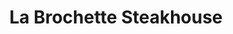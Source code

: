 ---
layout: place
title: "La Brochette Steakhouse"
permalink: /new-york/new-york/la-brochette-steakhouse.html
stateAbbr: NY
stateName: New York
cityName: New York
seo:
  name: "La Brochette Steakhouse"
  type: Restaurant
  links: http://labrochetteny.com/
description: "Upscale kosher steakhouse showcasing dry-aged beef, veal & sushi in an elegant, multifloor setting. La Brochette Steakhouse serves delicious sushi in New York, New York. Try fresh Japanese dishes for a great dining experience. Available for takeout, delivery, lunch, and dinner."
place_id: ChIJZ38QVwFZwokRHFXpGj9Q9VI
photos:
  - name: >-
      places/ChIJZ38QVwFZwokRHFXpGj9Q9VI/photos/AeeoHcJ_vouwApwRnSHi7M-2Bjqfq2GK145GYoUvXZvxAfDaizbEKOKXFNf1SZaBUls9VBAgw3yOglVaCvGhxcrxspqw8NTGjYtiHPEB2NoiRn_NOGtRpP4ThQwRjg-Empti-Mq_GbI5NkqMgwemrDgDdUG9hXvc3wfgkVyxcAPHdkw3pAJFCShNmcLeLKAyynY6TdC90OwxZxUgPij0ScDOEfOZGZIeUm9oDHIXFao7dD-qpCovxZCcI4TKsNI0V9GOLIv8zqcDdd-ibLaa40MzZM79gADbYuiicsx2voqXmVVFRQ
    widthPx: 1243
    heightPx: 994
    authorAttributions:
      - displayName: La Brochette Steakhouse
        uri: https://maps.google.com/maps/contrib/101719340325805823259
        photoUri: >-
          https://lh3.googleusercontent.com/a-/ALV-UjXx_IsqEJCW5LsxRTAB1dKHh5T0E7bY3yW73ZtQsCj9VBVHRVUm=s100-p-k-no-mo
    flagContentUri: >-
      https://www.google.com/local/imagery/report/?cb_client=maps_api_places.places_api&image_key=!1e10!2sAF1QipMZoJzxb8NlLG7soZaQYPDt3mUJxpwSLIdHaN8b&hl=en-US
    googleMapsUri: >-
      https://www.google.com/maps/place//data=!3m4!1e2!3m2!1sAF1QipMZoJzxb8NlLG7soZaQYPDt3mUJxpwSLIdHaN8b!2e10!4m2!3m1!1s0x89c2590157107f67:0x52f5503f1ae9551c
  - name: >-
      places/ChIJZ38QVwFZwokRHFXpGj9Q9VI/photos/AeeoHcJbjMKbb9WUSHk-wihHYhkWDS_oO78QTbsvEM3a22nArTuEuPDE1q3Gp0T_t2PsjvWMBeopMdHkcol0udUjsZq54dmZ8To_tPDP_9JVvmu1ACZKoIJlEt6vanIYUDL1t4UIPThioGdwjTJhq3Q-bSH7IY633atleQMYNzQIoLfbr50-MM6j_D0UDs4r9e2u4VObpr9V186sRQFjeaL1XIAtJrCbxJSG868yp36GtL2d2Dvk8416YZh5B_EeIU1jr_FaEAwuxT0XBjwf37JYLd_R4ID7jbp38WRarFAX0kVz8Q
    widthPx: 4800
    heightPx: 3200
    authorAttributions:
      - displayName: La Brochette Steakhouse
        uri: https://maps.google.com/maps/contrib/101719340325805823259
        photoUri: >-
          https://lh3.googleusercontent.com/a-/ALV-UjXx_IsqEJCW5LsxRTAB1dKHh5T0E7bY3yW73ZtQsCj9VBVHRVUm=s100-p-k-no-mo
    flagContentUri: >-
      https://www.google.com/local/imagery/report/?cb_client=maps_api_places.places_api&image_key=!1e10!2sAF1QipNvosd7AaFiITFbgWqH6hoW6tTkjVknTQLw-5-u&hl=en-US
    googleMapsUri: >-
      https://www.google.com/maps/place//data=!3m4!1e2!3m2!1sAF1QipNvosd7AaFiITFbgWqH6hoW6tTkjVknTQLw-5-u!2e10!4m2!3m1!1s0x89c2590157107f67:0x52f5503f1ae9551c
  - name: >-
      places/ChIJZ38QVwFZwokRHFXpGj9Q9VI/photos/AeeoHcLG6P2sDXbT-dVzeSoLhti6utwDKtP8S7UOE5hP1POKwMD7XF7cTPMGW7DWg-9h8ch5OMv40qmFCgXCKqZbsvae27bXI9B6wgMiq17CjXlGNI-O9z9du8Lpa-qgMWJ3Abqj6S1K21cXgk08fFUYMGWAPf33qXkVIU0ixpF-glLyrREJtrLljdMQRmdcPn90r7omx1fDuU87Di5fEfNel4fQfUIbOogDS4klW07nCQ728Ww_0PwQlne8DRB3UtO-q-kp2Z5m04Am7pzhloAHxqsfGrKF_THPafUETneqfmEceZuOEa9lmOZfhy0zwlNyyBodCjVSjEO0ivLV9_A6MKcI_FWQRgRGwFM_HnQM-x3qNIpCS-3C1PpP1c_bZGTlsekT-2GVv3anMYNdLqVWonkwECNZq4Py5KXIfjvNdP5Nqg
    widthPx: 4080
    heightPx: 3072
    authorAttributions:
      - displayName: Stephane Silber
        uri: https://maps.google.com/maps/contrib/114222926734676467183
        photoUri: >-
          https://lh3.googleusercontent.com/a-/ALV-UjUS_K3VKAt_31p5u6MzKzjMmTgoDcOmuzwIPv9G8ujw6kglIY0=s100-p-k-no-mo
    flagContentUri: >-
      https://www.google.com/local/imagery/report/?cb_client=maps_api_places.places_api&image_key=!1e10!2sCIHM0ogKEICAgICD5YioVw&hl=en-US
    googleMapsUri: >-
      https://www.google.com/maps/place//data=!3m4!1e2!3m2!1sCIHM0ogKEICAgICD5YioVw!2e10!4m2!3m1!1s0x89c2590157107f67:0x52f5503f1ae9551c
  - name: >-
      places/ChIJZ38QVwFZwokRHFXpGj9Q9VI/photos/AeeoHcJ9h6LEU0EGqrp2YhbMACOiY-iE3nvRbFPk1IqkBV1H68oDiCUjfsVXeTGdJVWxatZvYYxTCNILQfgi7OscuggiT8oIsNgHFh681uJ46SykktHcSbYvynu1e5VMH_hEy6hCAclzdn3dtoojGEbKy4LUkgrx312LuUj-u1ybrTHR060pfW767bms5kBqjbPELOO1GCr-0qPw3ENby6TtOlAvo6Sbarg18_arLReVO-MbLyo3QXhnO1BThjIFTWrZ6WNuvZlCLUdEf1_9kAptcfpqdi8NmsIbBwReUkH00vHu0Y_n7Ah3VcIo7CTU8ugF4cDBR_XPXQl2T_IsrnocwrG3oCJNG2er_Vw82HxnDa_aoTiNfqwfelxsVkWGsJGFOEgfjlBuR5I8LZr-QyGDvp7SjSBF4WbgU1Yu92ufkF5IIcg8vKiFThYA-FKPQ0r7
    widthPx: 2252
    heightPx: 4000
    authorAttributions:
      - displayName: Jack
        uri: https://maps.google.com/maps/contrib/114304213660734575721
        photoUri: >-
          https://lh3.googleusercontent.com/a/ACg8ocJnYo-GG24x6G--lGojmpxzC-YltJwtzNTft-bwQRgAOjeRqr5H=s100-p-k-no-mo
    flagContentUri: >-
      https://www.google.com/local/imagery/report/?cb_client=maps_api_places.places_api&image_key=!1e10!2sCIABIhADydER5C1nfmfwWBkACCfg&hl=en-US
    googleMapsUri: >-
      https://www.google.com/maps/place//data=!3m4!1e2!3m2!1sCIABIhADydER5C1nfmfwWBkACCfg!2e10!4m2!3m1!1s0x89c2590157107f67:0x52f5503f1ae9551c
  - name: >-
      places/ChIJZ38QVwFZwokRHFXpGj9Q9VI/photos/AeeoHcJSjpIwSvQthRPohzRAcp0HiJfgaVhxGZXQtBPdKM9CES2GsBq1abEmwHFpRA4rkSrBFqjvhpv9wHWyVWdaQDLyR9kKKxTMQja2Qa2zeObYwJMfeL2aAFj3sqHZGCDLkMGgk0673q6m_x49KFrRwCr_JUA8tlRmRtoEL0lLABpqnWE1eLAtfPiwCbYPbdjSF-xtpbOJjTu7yvKaeeOsj7zjJVMNyhOKha1rOAV7wT6d-jz2Ed9YsJyr07iP1Th3euFoOUZNyPYtel1-C1XGE9L4bQ8PXvpyzcgqFaUWWwFXYg
    widthPx: 2948
    heightPx: 1959
    authorAttributions:
      - displayName: La Brochette Steakhouse
        uri: https://maps.google.com/maps/contrib/101719340325805823259
        photoUri: >-
          https://lh3.googleusercontent.com/a-/ALV-UjXx_IsqEJCW5LsxRTAB1dKHh5T0E7bY3yW73ZtQsCj9VBVHRVUm=s100-p-k-no-mo
    flagContentUri: >-
      https://www.google.com/local/imagery/report/?cb_client=maps_api_places.places_api&image_key=!1e10!2sAF1QipOkmU3DMJzCXGyHIXvlBjt5_LcbqUbSQnjwXguu&hl=en-US
    googleMapsUri: >-
      https://www.google.com/maps/place//data=!3m4!1e2!3m2!1sAF1QipOkmU3DMJzCXGyHIXvlBjt5_LcbqUbSQnjwXguu!2e10!4m2!3m1!1s0x89c2590157107f67:0x52f5503f1ae9551c
  - name: >-
      places/ChIJZ38QVwFZwokRHFXpGj9Q9VI/photos/AeeoHcLpuIomz_Rqk6-Ui5C0W66ci3mULa-lVkIhTiHGcteSDQEOVP-MtRaNCYg2yCixcndkWUb_kpEerc2qYqEEwGA4QrDUC-T27l4YNA7hVcrFhbj3cW2F8YyGNnO067mFS_RoOnaklapgv3kLo16y9qFrOm6v460KY6tUy86TCDn9hfvp14asdout2FD7fGyEFSH1lQ9Q3WlRYIw4w6kZEgv7w-Fn1y1NG4wNU5rEyFVSLqrkZjFyMOT6fO8V9sNz8wtvL4fb-r21pierpY37LGD-W_202F1LpHgdSLR1kEul98s2Eqq3jHp89WNIfSk31p5HzRrRJWjKjLboeOekFj45MbHnw_VZ3Ep4D5dPvvm3huk6BjH6kMXGxhy95vZ-HYhrHSok7d5sjg0Z5t2dpeKdUv6_BDcioyNMjtIUQ62EVw
    widthPx: 4000
    heightPx: 3000
    authorAttributions:
      - displayName: Utpal Chakraborty
        uri: https://maps.google.com/maps/contrib/112000216665767613737
        photoUri: >-
          https://lh3.googleusercontent.com/a/ACg8ocIRUCaV-Y5lRB9MK8FfkX_ovcRFeHdWcLW5Ttdt8HvMSTVpWij6=s100-p-k-no-mo
    flagContentUri: >-
      https://www.google.com/local/imagery/report/?cb_client=maps_api_places.places_api&image_key=!1e10!2sCIHM0ogKEICAgICB3vXofQ&hl=en-US
    googleMapsUri: >-
      https://www.google.com/maps/place//data=!3m4!1e2!3m2!1sCIHM0ogKEICAgICB3vXofQ!2e10!4m2!3m1!1s0x89c2590157107f67:0x52f5503f1ae9551c
  - name: >-
      places/ChIJZ38QVwFZwokRHFXpGj9Q9VI/photos/AeeoHcKZ_ahApXYfU37U6Ls82SRv_L5ZWNwutle4GqZadv2OaPTl8zKpObERGhUf0J4m_yApagmWYkJMvhBmEX6-IpGSsrGCzeGWil3E8IrpcyV6osXR6QomzsyGmuAehn8hyRoRH9bniPGTIhsJ1o5LmRnd4WaNnLzO9wUqhVp8RVBMwFushYxIR-kKIrcyT_4QDbVA4xvn_WRColbbB8xQHpkkJy9EACWfpwuLlc0xhMGCXS9qhIA_aPw5OLLRdhKae_fvQ10QWrvSMOoTHMK600kN6MCyALdrrbCmtQxOaTH0NbQ41bMKuxzOjj0KE43cqA1qMjKyI1FhlKGeyqNaDPssoZhwZhprA9kXA7lzeyO-D64n95lX6q7iqEH8NgnTEUtduY4YfhKa7G-Aiz4C4sFzQHQN6CnRp-eNuiZMWNNIyQ
    widthPx: 4032
    heightPx: 3024
    authorAttributions:
      - displayName: Gavrily Fischer
        uri: https://maps.google.com/maps/contrib/113945435393958761561
        photoUri: >-
          https://lh3.googleusercontent.com/a-/ALV-UjWQ8fAzIPCyo5PFTasbkdNZnrs4kRQrjDM-0PzaLXSUAtFMBg5jRA=s100-p-k-no-mo
    flagContentUri: >-
      https://www.google.com/local/imagery/report/?cb_client=maps_api_places.places_api&image_key=!1e10!2sCIHM0ogKEICAgICqupPebQ&hl=en-US
    googleMapsUri: >-
      https://www.google.com/maps/place//data=!3m4!1e2!3m2!1sCIHM0ogKEICAgICqupPebQ!2e10!4m2!3m1!1s0x89c2590157107f67:0x52f5503f1ae9551c
  - name: >-
      places/ChIJZ38QVwFZwokRHFXpGj9Q9VI/photos/AeeoHcI9GtQpuPf7CdvJrJxlKz6X0LQqj7CVTuGxjIFoQ-G3vjNfOCYReuNfI1D4WWKLPc3kdSIj9PP93wCKWqJNixxP4J17NMmb95E_cRoBuaD-8Wgnw9ebuHGduQV1kJZFZ6GvKqmHS4X7FPPJhpEZREUWIrM3z10hfcH4VjPYOAZiglSLAOssqPDPlEcilSUnY1XHG_v7bDnByKTgH26kfpJpaWBzXh5QsZZCoNqH8DSwVEYzKlo5Qr1QTp5K_6K-U1PTYTt9LU08SxFYy4jk9ab1jBn04QwGtikxb3SZdXwI0C7L7DSLc4DAecJOPKenWlTlJmPedNxUAGiOuNSsvr_lycDsrwYuO5wtgynLRTT9_z1xacgsZ0C6971Hz0oDgPGDrbqABQeHhMgjQ0xb2U_PnX2Lq9rHOTkZcAhRZHfwVu-U
    widthPx: 2252
    heightPx: 4000
    authorAttributions:
      - displayName: Pinhos Reviews
        uri: https://maps.google.com/maps/contrib/104194220626319548684
        photoUri: >-
          https://lh3.googleusercontent.com/a-/ALV-UjW4Rse6HGKj6n6LJ_330TI0jf8nU_dsyUiwuty_BJvVLIsA8URa=s100-p-k-no-mo
    flagContentUri: >-
      https://www.google.com/local/imagery/report/?cb_client=maps_api_places.places_api&image_key=!1e10!2sCIHM0ogKEICAgMDgkqmjswE&hl=en-US
    googleMapsUri: >-
      https://www.google.com/maps/place//data=!3m4!1e2!3m2!1sCIHM0ogKEICAgMDgkqmjswE!2e10!4m2!3m1!1s0x89c2590157107f67:0x52f5503f1ae9551c
  - name: >-
      places/ChIJZ38QVwFZwokRHFXpGj9Q9VI/photos/AeeoHcLUzRUVBu2wUDkEbBw4XRCkKD_xvNrgXtqxbGA6xACptrTdVC30XHPqcg08NPmGleHOZeHJzX0CmTlde25u-JLduTRk8cOtIGBxieasYLypHJ6Y2EbIvGvNInTsnxivovHoR31iK2jei8ZhdR7IPvjpLKyAvv3_KlReq88F2h6Nb6kJNW0S9kC8RIg2vf4cPlsPDNIXTdGV2RG_jt7wQZ4l1yQaC94C_IO5ryaE39klE8R4uyrQ-Rl1NWCDBh4gnQVQrlPiIs4jWbm46ZmEQHdd1bXlWCNDff2GL0gQ10aioyu8ZtQrVmCgSiAy4vkAIjkwgBNOfC29pw-JAWLJ2uWvvD8ihEn5dPlREkac3UFprNt3xrXNUfg3uN0dpb2MVH3XT7YLKi7JvlSdQfT7GHbq4VB7nn2kMfRkYRtZ3gP7HC_66YcqW8Ox5qg56JB4
    widthPx: 3072
    heightPx: 4080
    authorAttributions:
      - displayName: Mendy S
        uri: https://maps.google.com/maps/contrib/109316978856878669124
        photoUri: >-
          https://lh3.googleusercontent.com/a-/ALV-UjUAVndHqpGwtR_9Bn0pP99Yj-vtV23tXooXh-gmuMtfhXtFk9UJ=s100-p-k-no-mo
    flagContentUri: >-
      https://www.google.com/local/imagery/report/?cb_client=maps_api_places.places_api&image_key=!1e10!2sCIABIhAA3gzHmSi9imekMgIABWt2&hl=en-US
    googleMapsUri: >-
      https://www.google.com/maps/place//data=!3m4!1e2!3m2!1sCIABIhAA3gzHmSi9imekMgIABWt2!2e10!4m2!3m1!1s0x89c2590157107f67:0x52f5503f1ae9551c
  - name: >-
      places/ChIJZ38QVwFZwokRHFXpGj9Q9VI/photos/AeeoHcJSRhooBiZ26jS5BmvVofv8BNxTYipaXJphLyB5EQhAuKUSIO55BifGmv-7vgWjcLvArOiS9qg3DSq5YUJKX1DQzv8rUzhZxbfwsUPazsastd5ID4OYOp2kUi15vmDXKTtcZKhOTcP_9RLMuVg7hputJiJadgWy7Lv2HSTg5q5kgHrjIP4csrDZYrMUeuewr6xOoSfPtcVWW81-rKplHbOt4ZQ-_HF9PWg2IfUQ0e_3SlZwR3B1RYGVU1f6n_CCXhkfT6GS5GnoqB6Wg3pvpvl9Y9wv9HH6eOzW7An-ObHN4ZvvJ5l1leYidcDoetr5hw7seOXzglP-reUqGsquIvFXQz8qYnIFXmxTLg32YgPayfggSuKoLKlB9hLLuh5Z4WpEec2rWsbPJAsKk5PYta3tjsviqmd6ooENuNLiBvp3vg
    widthPx: 3000
    heightPx: 4000
    authorAttributions:
      - displayName: Monica Sanchez
        uri: https://maps.google.com/maps/contrib/118057311382660628814
        photoUri: >-
          https://lh3.googleusercontent.com/a-/ALV-UjVKrYe1ZkR9KH-8sk37x4tUunSVHiMDML596-nfKJ4QeTs8O2a6MQ=s100-p-k-no-mo
    flagContentUri: >-
      https://www.google.com/local/imagery/report/?cb_client=maps_api_places.places_api&image_key=!1e10!2sCIHM0ogKEICAgIDB1veqTw&hl=en-US
    googleMapsUri: >-
      https://www.google.com/maps/place//data=!3m4!1e2!3m2!1sCIHM0ogKEICAgIDB1veqTw!2e10!4m2!3m1!1s0x89c2590157107f67:0x52f5503f1ae9551c
address: 340 Lexington Ave, New York, NY 10016, USA
street: 340 Lexington Ave
city: New York
state: NY
zip: '10016'
country: USA
neighborhood: null
latitude: '40.749878'
longitude: '-73.977486'
accessibility_options:
  wheelchairAccessibleEntrance: true
  wheelchairAccessibleRestroom: true
  wheelchairAccessibleSeating: true
business_status: OPERATIONAL
name: La Brochette Steakhouse
google_maps_links:
  directionsUri: >-
    https://www.google.com/maps/dir//''/data=!4m7!4m6!1m1!4e2!1m2!1m1!1s0x89c2590157107f67:0x52f5503f1ae9551c!3e0
  placeUri: https://maps.google.com/?cid=5977772312368862492
  writeAReviewUri: >-
    https://www.google.com/maps/place//data=!4m3!3m2!1s0x89c2590157107f67:0x52f5503f1ae9551c!12e1
  reviewsUri: >-
    https://www.google.com/maps/place//data=!4m4!3m3!1s0x89c2590157107f67:0x52f5503f1ae9551c!9m1!1b1
  photosUri: >-
    https://www.google.com/maps/place//data=!4m3!3m2!1s0x89c2590157107f67:0x52f5503f1ae9551c!10e5
primary_type: Restaurant
opening_hours:
  regular: null
  current: null
secondary_opening_hours:
  regular:
    weekdayDescriptions: null
    type: null
  current:
    weekdayDescriptions: null
    type: null
phone: (212) 972-2200
price_level: PRICE_LEVEL_EXPENSIVE
price_range: $100 &ndash; & up
rating: '4.5'
rating_count: 0
website: http://labrochetteny.com/
reviews:
  - name: >-
      places/ChIJZ38QVwFZwokRHFXpGj9Q9VI/reviews/ChZDSUhNMG9nS0VJQ0FnTURna3FtalF3EAE
    relativePublishTimeDescription: a month ago
    rating: 5
    text:
      text: >-
        Great location delicious kosher meals and deserts stuff is super
        friendly
      languageCode: en
    originalText:
      text: >-
        Great location delicious kosher meals and deserts stuff is super
        friendly
      languageCode: en
    authorAttribution:
      displayName: Pinhos Reviews
      uri: https://www.google.com/maps/contrib/104194220626319548684/reviews
      photoUri: >-
        https://lh3.googleusercontent.com/a-/ALV-UjW4Rse6HGKj6n6LJ_330TI0jf8nU_dsyUiwuty_BJvVLIsA8URa=s128-c0x00000000-cc-rp-mo-ba7
    publishTime: '2025-02-23T15:58:18.022076Z'
    flagContentUri: >-
      https://www.google.com/local/review/rap/report?postId=ChZDSUhNMG9nS0VJQ0FnTURna3FtalF3EAE&d=17924085&t=1
    googleMapsUri: >-
      https://www.google.com/maps/reviews/data=!4m6!14m5!1m4!2m3!1sChZDSUhNMG9nS0VJQ0FnTURna3FtalF3EAE!2m1!1s0x89c2590157107f67:0x52f5503f1ae9551c
  - name: >-
      places/ChIJZ38QVwFZwokRHFXpGj9Q9VI/reviews/ChZDSUhNMG9nS0VJQ0FnSUMxd3NtSUxBEAE
    relativePublishTimeDescription: a year ago
    rating: 5
    text:
      text: >-
        Another great spot in the heart of Manhattan, it’s only a short walk
        from Bryant Park. While here ww enjoyed sushi, ribs appetizer as well as
        steaks and multiple sides for dinner. Everything was cooked perfectly,
        service was superb and my kids and I enjoyed the ambiance. This place
        has several rooms that can be used as a private event space for a
        special occasion.
      languageCode: en
    originalText:
      text: >-
        Another great spot in the heart of Manhattan, it’s only a short walk
        from Bryant Park. While here ww enjoyed sushi, ribs appetizer as well as
        steaks and multiple sides for dinner. Everything was cooked perfectly,
        service was superb and my kids and I enjoyed the ambiance. This place
        has several rooms that can be used as a private event space for a
        special occasion.
      languageCode: en
    authorAttribution:
      displayName: Alexandra Emtsova
      uri: https://www.google.com/maps/contrib/108132264669466144967/reviews
      photoUri: >-
        https://lh3.googleusercontent.com/a-/ALV-UjXdIyv1uynRDXRubttNl12HMlzg7WqJiBea2vvSOWTz2-90iejF=s128-c0x00000000-cc-rp-mo-ba4
    publishTime: '2023-12-26T05:07:49.310345Z'
    flagContentUri: >-
      https://www.google.com/local/review/rap/report?postId=ChZDSUhNMG9nS0VJQ0FnSUMxd3NtSUxBEAE&d=17924085&t=1
    googleMapsUri: >-
      https://www.google.com/maps/reviews/data=!4m6!14m5!1m4!2m3!1sChZDSUhNMG9nS0VJQ0FnSUMxd3NtSUxBEAE!2m1!1s0x89c2590157107f67:0x52f5503f1ae9551c
  - name: >-
      places/ChIJZ38QVwFZwokRHFXpGj9Q9VI/reviews/ChdDSUhNMG9nS0VJQ0FnSUNWdHR6UDJ3RRAB
    relativePublishTimeDescription: a year ago
    rating: 5
    text:
      text: >-
        Amazing experience!!  Food was absolutely delicious and came fast!! 
        Every dish was perfectly cooked and spiced. Service was great!
        Definitely recommend 10/10


        *The ambiance is not very up to date which didn’t bother us but wanted
        to note this.

        ** They charge a 3% surcharge for credit cards which I never had before
        in any other restaurant…
      languageCode: en
    originalText:
      text: >-
        Amazing experience!!  Food was absolutely delicious and came fast!! 
        Every dish was perfectly cooked and spiced. Service was great!
        Definitely recommend 10/10


        *The ambiance is not very up to date which didn’t bother us but wanted
        to note this.

        ** They charge a 3% surcharge for credit cards which I never had before
        in any other restaurant…
      languageCode: en
    authorAttribution:
      displayName: Esther K
      uri: https://www.google.com/maps/contrib/107410220006907686632/reviews
      photoUri: >-
        https://lh3.googleusercontent.com/a-/ALV-UjUVvkeLwauyu9qkvgN4LGCTlHUCioeb6b_hZldEN26wp-PmKE6o1Q=s128-c0x00000000-cc-rp-mo
    publishTime: '2023-12-07T03:07:59.218795Z'
    flagContentUri: >-
      https://www.google.com/local/review/rap/report?postId=ChdDSUhNMG9nS0VJQ0FnSUNWdHR6UDJ3RRAB&d=17924085&t=1
    googleMapsUri: >-
      https://www.google.com/maps/reviews/data=!4m6!14m5!1m4!2m3!1sChdDSUhNMG9nS0VJQ0FnSUNWdHR6UDJ3RRAB!2m1!1s0x89c2590157107f67:0x52f5503f1ae9551c
  - name: >-
      places/ChIJZ38QVwFZwokRHFXpGj9Q9VI/reviews/ChdDSUhNMG9nS0VJQ0FnSUR2cnQzcTN3RRAB
    relativePublishTimeDescription: 3 months ago
    rating: 5
    text:
      text: >-
        Came in recently for a holiday business dinner. David was our server and
        did an excellent job. Food and drinks were great, this was a very nice
        experience. Would come back.
      languageCode: en
    originalText:
      text: >-
        Came in recently for a holiday business dinner. David was our server and
        did an excellent job. Food and drinks were great, this was a very nice
        experience. Would come back.
      languageCode: en
    authorAttribution:
      displayName: Matt Hall
      uri: https://www.google.com/maps/contrib/116195656332437221814/reviews
      photoUri: >-
        https://lh3.googleusercontent.com/a/ACg8ocKWLZTJHvZEjrIZNIj1yCTxW84i__pFQgKWV2Uap76F0_YfKQ=s128-c0x00000000-cc-rp-mo
    publishTime: '2024-12-20T16:47:43.689417Z'
    flagContentUri: >-
      https://www.google.com/local/review/rap/report?postId=ChdDSUhNMG9nS0VJQ0FnSUR2cnQzcTN3RRAB&d=17924085&t=1
    googleMapsUri: >-
      https://www.google.com/maps/reviews/data=!4m6!14m5!1m4!2m3!1sChdDSUhNMG9nS0VJQ0FnSUR2cnQzcTN3RRAB!2m1!1s0x89c2590157107f67:0x52f5503f1ae9551c
  - name: >-
      places/ChIJZ38QVwFZwokRHFXpGj9Q9VI/reviews/ChZDSUhNMG9nS0VJQ0FnTUNBc01QTlBBEAE
    relativePublishTimeDescription: 2 months ago
    rating: 5
    text:
      text: >-
        Came here for dinner one night. It was a really fun and beautiful place
        to have dinner in the city, with plenty of parking right outside. No
        need to go into a parking lot; I didn't even realize they didn't
        charge.  The tip was included on the bill, so I was very embarrassed and
        went back to give our waiter an additional tip. Just a heads-up that
        gratuity is not added here, so make sure to add it yourself for the
        wonderful waiters. Also, bathrooms were very clean. Was a pleasure to
        take a dump here
      languageCode: en
    originalText:
      text: >-
        Came here for dinner one night. It was a really fun and beautiful place
        to have dinner in the city, with plenty of parking right outside. No
        need to go into a parking lot; I didn't even realize they didn't
        charge.  The tip was included on the bill, so I was very embarrassed and
        went back to give our waiter an additional tip. Just a heads-up that
        gratuity is not added here, so make sure to add it yourself for the
        wonderful waiters. Also, bathrooms were very clean. Was a pleasure to
        take a dump here
      languageCode: en
    authorAttribution:
      displayName: Shaya Pita
      uri: https://www.google.com/maps/contrib/100967168833255403285/reviews
      photoUri: >-
        https://lh3.googleusercontent.com/a-/ALV-UjVld411rcgtHMulxSOoY9ANa8tplmcav7IB6g7tGc__bMh2rkk=s128-c0x00000000-cc-rp-mo-ba6
    publishTime: '2025-01-29T02:35:51.316547Z'
    flagContentUri: >-
      https://www.google.com/local/review/rap/report?postId=ChZDSUhNMG9nS0VJQ0FnTUNBc01QTlBBEAE&d=17924085&t=1
    googleMapsUri: >-
      https://www.google.com/maps/reviews/data=!4m6!14m5!1m4!2m3!1sChZDSUhNMG9nS0VJQ0FnTUNBc01QTlBBEAE!2m1!1s0x89c2590157107f67:0x52f5503f1ae9551c
parking_options: null
payment_options:
  acceptsCreditCards: true
  acceptsDebitCards: true
  acceptsCashOnly: false
  acceptsNfc: true
allow_dogs: null
curbside_pickup: true
delivery: true
dine_in: true
good_for_children: true
good_for_groups: true
good_for_sports: false
live_music: false
menu_for_children: false
outdoor_seating: false
reservable: true
restroom: true
serves_beer: true
serves_breakfast: false
serves_brunch: null
serves_cocktails: true
serves_coffee: true
serves_dinner: true
serves_dessert: true
serves_lunch: true
serves_vegetarian_food: false
serves_wine: true
takeout: true
update_category: essentials
summary: >-
  Upscale kosher steakhouse showcasing dry-aged beef, veal & sushi in an
  elegant, multifloor setting.

---
